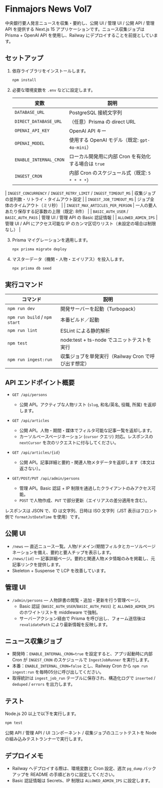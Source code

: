 # Finmajors News Vol7

中央銀行要人発言ニュースを収集・要約し、公開 UI / 管理 UI / 公開 API / 管理 API を提供する Next.js 15 アプリケーションです。ニュース収集ジョブは Prisma + OpenAI API を使用し、Railway にデプロイすることを前提としています。

## セットアップ

1. 依存ライブラリをインストールします。

   ```bash
   npm install
   ```

2. 必要な環境変数を `.env` などに設定します。

   | 変数 | 説明 |
   | --- | --- |
   | `DATABASE_URL` | PostgreSQL 接続文字列 |
   | `DIRECT_DATABASE_URL` | （任意）Prisma の direct URL |
   | `OPENAI_API_KEY` | OpenAI API キー |
   | `OPENAI_MODEL` | 使用する OpenAI モデル（既定: `gpt-4o-mini`） |
   | `ENABLE_INTERNAL_CRON` | ローカル開発用に内部 Cron を有効化する場合は `true` |
   | `INGEST_CRON` | 内部 Cron のスケジュール式（既定: `5 * * * *`） |
| `INGEST_CONCURRENCY` / `INGEST_RETRY_LIMIT` / `INGEST_TIMEOUT_MS` | 収集ジョブの並列数・リトライ・タイムアウト設定 |
| `INGEST_JOB_TIMEOUT_MS` | ジョブ全体のタイムアウト（ミリ秒） |
| `INGEST_MAX_ARTICLES_PER_PERSON` | 一人の要人あたり保存する記事数の上限（既定: 8件） |
| `BASIC_AUTH_USER` / `BASIC_AUTH_PASS` | 管理 UI / 管理 API の Basic 認証情報 |
| `ALLOWED_ADMIN_IPS` | 管理 UI / API にアクセス可能な IP のカンマ区切りリスト（未設定の場合は制限なし） |

3. Prisma マイグレーションを適用します。

   ```bash
   npx prisma migrate deploy
   ```

4. マスターデータ（機関・人物・エイリアス）を投入します。

   ```bash
   npx prisma db seed
   ```

## 実行コマンド

| コマンド | 説明 |
| --- | --- |
| `npm run dev` | 開発サーバーを起動（Turbopack） |
| `npm run build` / `npm start` | 本番ビルド／起動 |
| `npm run lint` | ESLint による静的解析 |
| `npm test` | node:test + ts-node でユニットテストを実行 |
| `npm run ingest:run` | 収集ジョブを単発実行（Railway Cron で呼び出す想定） |

## API エンドポイント概要

- `GET /api/persons`
  - 公開 API。アクティブな人物リスト (`slug`, 和名/英名, 役職, 所属) を返却します。

- `GET /api/articles`
  - 公開 API。人物・期間・媒体でフィルタ可能な記事一覧を返却します。
  - カーソルベースページネーション (`cursor` クエリ) 対応。レスポンスの `nextCursor` を次のリクエストに付与してください。

- `GET /api/articles/{id}`
  - 公開 API。記事詳細と要約・関連人物メタデータを返却します（本文は返さない）。

- `GET/POST/PUT /api/admin/persons`
  - 管理 API。Basic 認証 + IP 制限を通過したクライアントのみアクセス可能。
  - `POST` で人物作成、`PUT` で部分更新（エイリアスの差分適用を含む）。

レスポンスは JSON で、ID は文字列、日時は ISO 文字列（JST 表示はフロント側で `formatJstDateTime` を使用）です。

## 公開 UI

- `/news` — 直近ニュース一覧。人物/ドメイン/期間フィルタとカーソルページネーションを備え、要約と要人チップを表示します。
- `/news/[id]` — 記事詳細ページ。要約と関連人物メタ情報のみを掲載し、元記事リンクを提供します。
- Skeleton + Suspense で LCP を改善しています。

## 管理 UI

- `/admin/persons` — 人物辞書の閲覧・追加・更新を行う管理ページ。
  - Basic 認証 (`BASIC_AUTH_USER`/`BASIC_AUTH_PASS`) と `ALLOWED_ADMIN_IPS` のホワイトリストを middleware で強制。
  - サーバーアクション経由で Prisma を呼び出し、フォーム送信後は `revalidatePath` により最新情報を反映します。

## ニュース収集ジョブ

- 開発時：`ENABLE_INTERNAL_CRON=true` を設定すると、アプリ起動時に内部 Cron が `INGEST_CRON` のスケジュールで `IngestJobRunner` を実行します。
- 本番：`ENABLE_INTERNAL_CRON=false` とし、Railway Cron から `npm run ingest:run` を毎時05分に呼び出してください。
- 取得統計は `ingest_job_run` テーブルに保存され、構造化ログで `inserted` / `deduped` / `errors` を出力します。

## テスト

Node.js 20 以上で以下を実行します。

```bash
npm test
```

公開 API / 管理 API / UI コンポーネント / 収集ジョブのユニットテストを Node の組み込みテストランナーで実行します。

## デプロイメモ

- Railway へデプロイする際は、環境変数と Cron 設定、週次 `pg_dump` バックアップを README の手順どおりに設定してください。
- Basic 認証情報は Secrets、IP 制限は `ALLOWED_ADMIN_IPS` に設定します。
